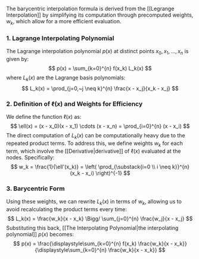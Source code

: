 The barycentric interpolation formula is derived from the [[Legrange Interpolation]] by simplifying its computation through precomputed weights, $w_k$, which allow for a more efficient evaluation.

### 1. Lagrange Interpolating Polynomial
The Lagrange interpolation polynomial $p(x)$ at distinct points $x_0, x_1, \dots, x_n$ is given by:
$$
p(x) = \sum_{k=0}^{n} f(x_k) L_k(x)
$$
where $L_k(x)$ are the Lagrange basis polynomials:
$$
L_k(x) = \prod_{j=0,~j \neq k}^{n} \frac{x - x_j}{x_k - x_j}
$$

### 2. Definition of $\ell(x)$ and Weights for Efficiency
We define the function $\ell(x)$ as:
$$
\ell(x) = (x - x_0)(x - x_1) \cdots (x - x_n) = \prod_{i=0}^{n} (x - x_i)
$$
The direct computation of $L_k(x)$ can be computationally heavy due to the repeated product terms. To address this, we define weights $w_k$ for each term, which involve the [[Derivative|derivative]] of $\ell(x)$ evaluated at the nodes. Specifically:
$$
w_k = \frac{1}{\ell'(x_k)} = \left( \prod_{\substack{i=0 \\ i \neq k}}^{n} (x_k - x_i) \right)^{-1}
$$

### 3. Barycentric Form
Using these weights, we can rewrite $L_k(x)$ in terms of $w_k$, allowing us to avoid recalculating the product terms every time:
$$
L_k(x) = \frac{w_k}{x - x_k} \Bigg/ \sum_{j=0}^{n} \frac{w_j}{x - x_j}
$$
Substituting this back, [[The Interpolating Polynomial|the interpolating polynomial]] $p(x)$ becomes:
$$
p(x) = \frac{\displaystyle\sum_{k=0}^{n} f(x_k) \frac{w_k}{x - x_k}}{\displaystyle\sum_{k=0}^{n} \frac{w_k}{x - x_k}}
$$
